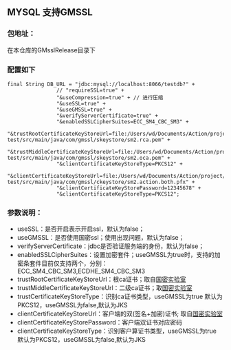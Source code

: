 ## MYSQL 支持GMSSL

### 包地址：
在本仓库的GMsslRelease目录下

### 配置如下
```
final String DB_URL = "jdbc:mysql://localhost:8066/testdb?" +
                // "requireSSL=true" +
                "&useCompression=true" + // 进行压缩
                "&useSSL=true" +
                "&useGMSSL=true" +
                "&verifyServerCertificate=true" +
                "&enabledSSLCipherSuites=ECC_SM4_CBC_SM3" +
                "&trustRootCertificateKeyStoreUrl=file:/Users/wd/Documents/Action/project/gmssl/gmssl-test/src/main/java/com/gmssl/skeystore/sm2.rca.pem" +
                "&trustMiddleCertificateKeyStoreUrl=file:/Users/wd/Documents/Action/project/gmssl/gmssl-test/src/main/java/com/gmssl/skeystore/sm2.oca.pem" +
                "&clientCertificateKeyStoreType=PKCS12" +
                "&clientCertificateKeyStoreUrl=file:/Users/wd/Documents/Action/project/gmssl/gmssl-test/src/main/java/com/gmssl/ckeystore/sm2.action.both.pfx" +
                "&clientCertificateKeyStorePassword=12345678" +
                "&clientCertificateKeyStoreType=PKCS12";
```
### 参数说明：
- useSSL：是否开启表示开启ssl，默认为false；
- useGMSSL：是否使用国密ssl；使用出现问题，默认为false；
- verifyServerCertificate：jdbc是否验证服务端的身份，默认为false；
- enabledSSLCipherSuites：设置加密套件；useGMSSL为true时，支持的加密条套件目前仅支持两个，分别：ECC_SM4_CBC_SM3,ECDHE_SM4_CBC_SM3
- trustRootCertificateKeyStoreUrl：根ca证书；取自[国密实验室](https://www.gmssl.cn/gmssl/index.jsp?go=gmsdk)
- trustMiddleCertificateKeyStoreUrl：二级ca证书；取[国密实验室](https://www.gmssl.cn/gmssl/index.jsp?go=gmsdk)
- trustCertificateKeyStoreType：识别ca证书类型，useGMSSL为true 默认为PKCS12，useGMSSL为false,默认为JKS
- clientCertificateKeyStoreUrl：客户端的双(签名+加密)证书; 取自[国密实验室](https://www.gmssl.cn/gmssl/index.jsp?go=gmsdk)
- clientCertificateKeyStorePassword：客户端双证书对应密码
- clientCertificateKeyStoreType：识别客户算证书类型，useGMSSL为true 默认为PKCS12，useGMSSL为false,默认为JKS

